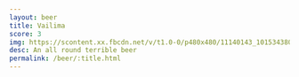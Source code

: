 ```yaml
---
layout: beer
title: Vailima
score: 3
img: https://scontent.xx.fbcdn.net/v/t1.0-0/p480x480/11140143_10153438035598745_277263619216109713_n.jpg?oh=ec2f075887f2cb78d86117ca06c702d4&oe=586C4A51
desc: An all round terrible beer
permalink: /beer/:title.html
---
```

